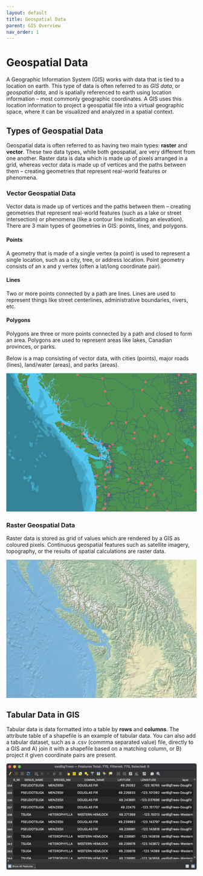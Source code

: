 ```yaml
---
layout: default
title: Geospatial Data
parent: GIS Overview
nav_order: 1
---
```


# Geospatial Data

A Geographic Information System (GIS) works with data that is tied to a location on earth. This type of data is often referred to as *GIS data*, or *geospatial data*, and is spatially referenced to earth using location information – most commonly geographic coordinates. A GIS uses this location information to project a geospatial file into a virtual geographic space, where it can be visualized and analyzed in a spatial context.

## Types of Geospatial Data

Geospatial data is often referred to as having two main types: **raster** and **vector**. These two data types, while both geospatial, are very different from one another. Raster data is data which is made up of pixels arranged in a grid, whereas vector data is made up of vertices and the paths between them – creating geometries that represent real-world features or phenomena.

### Vector Geospatial Data
Vector data is made up of vertices and the paths between them – creating geometries that represent real-world features (such as a lake or street intersection) or phenomena (like a contour line indicating an elevation). There are 3 main types of geometries in GIS: points, lines, and polygons.

#### Points
A geometry that is made of a single vertex (a point) is used to represent a single location, such as a city, tree, or address location. Point geometry consists of an x and y vertex (often a lat/long coordinate pair).    

#### Lines
Two or more points connected by a path are lines. Lines are used to represent things like street centerlines, administrative boundaries, rivers, etc.

#### Polygons
Polygons are three or more points connected by a path and closed to form an area. Polygons are used to represent areas like lakes, Canadian provinces, or parks.    

Below is a map consisting of vector data, with cities (points), major roads (lines), land/water (areas), and parks (areas).     

![Vector Map of PNW](vector-map.png)

### Raster Geospatial Data
Raster data is stored as grid of values which are rendered by a GIS as coloured pixels. Continuous geospatial features such as satellite imagery, topography, or the results of spatial calculations are raster data. 

![Raster Map of PNW](raster-map.png)

## Tabular Data in GIS
Tabular data is data formatted into a table by **rows** and **columns**. The attribute table of a shapefile is an example of tabular data. You can also add a tabular dataset, such as a .csv (commma separated value) file, directly to a GIS and A) join it with a shapefile based on a matching column, or B) project it given coordinate pairs are present.

![Tabular Data](tabular-data_20220527.png)